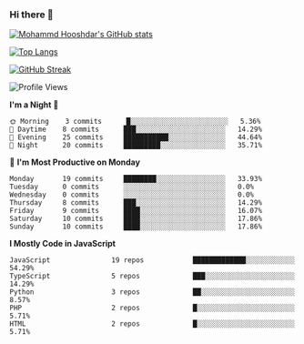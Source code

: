 ### Hi there 👋

<!--
**mHooshdar/mhooshdar** is a ✨ _special_ ✨ repository because its `README.md` (this file) appears on your GitHub profile.

Here are some ideas to get you started:

- 🔭 I’m currently working on ...
- 🌱 I’m currently learning ...
- 👯 I’m looking to collaborate on ...
- 🤔 I’m looking for help with ...
- 💬 Ask me about ...
- 📫 How to reach me: ...
- 😄 Pronouns: ...
- ⚡ Fun fact: ...
-->

[![Mohammd Hooshdar's GitHub stats](https://github-readme-stats.vercel.app/api?username=mhooshdar&show_icons=true&theme=dracula)](https://github.com/mhooshdar)

[![Top Langs](https://github-readme-stats.vercel.app/api/top-langs/?username=mhooshdar&layout=compact&theme=dracula)](https://github.com/mhooshdar)

[![GitHub Streak](http://github-readme-streak-stats.herokuapp.com?user=mhooshdar&theme=dracula)](https://github.com/mhooshdar)

<!--START_SECTION:waka-->
![Profile Views](http://img.shields.io/badge/Profile%20Views-3-blue)

**I'm a Night 🦉** 

```text
🌞 Morning    3 commits      █░░░░░░░░░░░░░░░░░░░░░░░░   5.36% 
🌆 Daytime    8 commits      ███░░░░░░░░░░░░░░░░░░░░░░   14.29% 
🌃 Evening    25 commits     ███████████░░░░░░░░░░░░░░   44.64% 
🌙 Night      20 commits     █████████░░░░░░░░░░░░░░░░   35.71%

```
📅 **I'm Most Productive on Monday** 

```text
Monday       19 commits     ████████░░░░░░░░░░░░░░░░░   33.93% 
Tuesday      0 commits      ░░░░░░░░░░░░░░░░░░░░░░░░░   0.0% 
Wednesday    0 commits      ░░░░░░░░░░░░░░░░░░░░░░░░░   0.0% 
Thursday     8 commits      ███░░░░░░░░░░░░░░░░░░░░░░   14.29% 
Friday       9 commits      ████░░░░░░░░░░░░░░░░░░░░░   16.07% 
Saturday     10 commits     ████░░░░░░░░░░░░░░░░░░░░░   17.86% 
Sunday       10 commits     ████░░░░░░░░░░░░░░░░░░░░░   17.86%

```


**I Mostly Code in JavaScript** 

```text
JavaScript               19 repos            █████████████░░░░░░░░░░░░   54.29% 
TypeScript               5 repos             ███░░░░░░░░░░░░░░░░░░░░░░   14.29% 
Python                   3 repos             ██░░░░░░░░░░░░░░░░░░░░░░░   8.57% 
PHP                      2 repos             █░░░░░░░░░░░░░░░░░░░░░░░░   5.71% 
HTML                     2 repos             █░░░░░░░░░░░░░░░░░░░░░░░░   5.71%

```



<!--END_SECTION:waka-->
